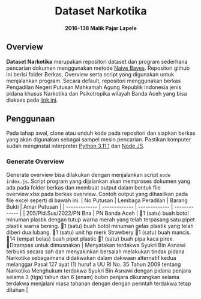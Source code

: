 <h1 align="center" style="">Dataset Narkotika</h1>
<h4 align="center" style="">2016-138 Malik Pajar Lapele</h4>

## Overview
**Dataset Narkotika** merupakan repositori dataset dan program sederhana pencarian
dokumen menggunakan metode [Naive Bayes](https://en.wikipedia.org/wiki/Naive_Bayes_classifier). 
Repositori github ini berisi folder Berkas, Overview serta script yang digunakan untuk menjalankan program. 
Secara default, repositori menggunakan berkas Pengadilan Negeri Putusan Mahkamah Agung Republik Indonesia 
jenis pidana khusus Narkotika dan Psikotropika wilayah Banda Aceh yang bisa diakses 
pada [link ini](https://putusan3.mahkamahagung.go.id/direktori/index/pengadilan/pn-banda-aceh/kategori/narkotika-dan-psikotropika-1.html).

## Penggunaan
Pada tahap awal, clone atau unduh kode pada repositori dan siapkan berkas yang akan digunakan sebagai sampel 
mesin pencarian. Pastikan komputer sudah menginstal 
interpreter [Python 3.11.1](https://www.python.org/downloads/release/python-3111/) 
dan [Node JS](https://nodejs.org/en/).

### Generate Overview
Generate overview bisa dilakukan dengan menjalankan script `node index.js`. Script program yang dijalankan akan
memproses dokumen yang ada pada folder berkas dan membuat output dalam bentuk file overview.xlsx pada berkas overview.
Contoh output yang dihasilkan pada file excel seperti di bawah ini.
| No Putusan  | Lembaga Peradilan | Barang Bukti | Amar Putusan |
| ------------- | ------------- | ------------- | ------------- |
| 205/Pid.Sus/2022/PN Bna | PN Banda Aceh | 1 (satu) buah botol minuman plastik dengan tutup warna merah yang telah terpasang satu pipet plastik warna bening. 1 (satu) buah botol minuman gelas plastik yang telah diberi dua lubang. 1 (satu) unit hp merk Strawbery 1 (satu) buah mancis. 14 (empat belas) buah pipet plastic 1 (satu) buah pipa kaca pirex. Dirampas untuk dimusnakan | Menyatakan terdakwa Syukri Bin Asnawi terbukti secara sah dan menyakinkan bersalah melakukan tindak pidana Narkotika sebagaimana didakwakan dalam dakwaan alternatif kedua melanggar Pasal 127 ayat (1) huruf a UU RI No. 35 Tahun 2009 tentang Narkotika
Menghukum terdakwa Syukri Bin Asnawi dengan pidana penjara selama 3 (tiga) tahun dan 6 (enam) bulan penjara dikurangkan selama terdakwa menjalani masa tahanan dengan dengan perintah terdakwa tetap ditahan |
